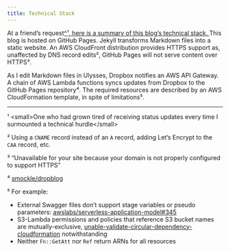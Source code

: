 ```yaml
---  
title: Technical Stack
---
```


At a friend’s request[^¹, here is a summary of this blog’s technical stack.
]()
This blog is hosted on GitHub Pages. Jekyll transforms Markdown files into a static website. An AWS CloudFront distribution provides HTTPS support as, unaffected by DNS record edits², GitHub Pages will not serve content over HTTPS³.

As I edit Markdown files in Ulysses, Dropbox notifies an AWS API Gateway. A chain of AWS Lambda functions syncs updates from Dropbox to the GitHub Pages repository⁴. The required resources are described by an AWS CloudFormation template, in spite of limitations⁵.

---

¹ \<small\>One who had grown tired of receiving status updates every time I surmounted a technical hurdle\</small\>

² Using a `CNAME` record instead of an `A` record, adding Let’s Encrypt to the `CAA` record, etc.

³ “Unavailable for your site because your domain is not properly configured to support HTTPS”

⁴ [smockle/dropblog][2]

⁵ For example:
* External Swagger files don’t support stage variables or pseudo parameters: [awslabs/serverless-application-model#345][3]
* S3-Lambda permissions and policies that reference S3 bucket names are mutually-exclusive, [unable-validate-circular-dependency-cloudformation][4] notwithstanding
* Neither `Fn::GetAtt` nor `Ref` return ARNs for all resources

[2]:	https://github.com/smockle/dropblog
[3]:	https://github.com/awslabs/serverless-application-model/issues/345
[4]:	https://aws.amazon.com/premiumsupport/knowledge-center/unable-validate-circular-dependency-cloudformation/
